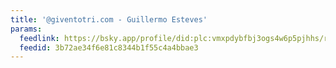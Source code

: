 ```yaml
---
title: '@giventotri.com - Guillermo Esteves'
params:
  feedlink: https://bsky.app/profile/did:plc:vmxpdybfbj3ogs4w6p5pjhhs/rss
  feedid: 3b72ae34f6e81c8344b1f55c4a4bbae3
---
```

